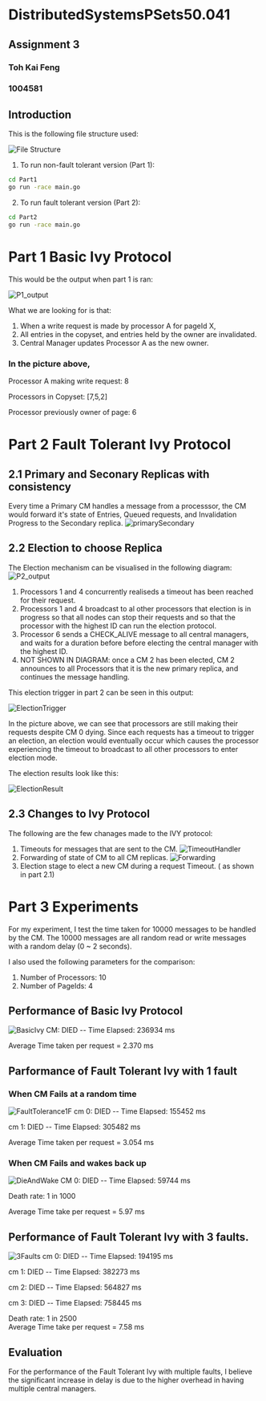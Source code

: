 # DistributedSystemsPSets50.041

## **Assignment 3**

### Toh Kai Feng

### 1004581

## Introduction

This is the following file structure used:

![File Structure](images/filestructure.png)

1. To run non-fault tolerant version (Part 1):

```bash
cd Part1
go run -race main.go
```

2. To run fault tolerant version (Part 2):

```bash
cd Part2
go run -race main.go
```

# Part 1 Basic Ivy Protocol

This would be the output when part 1 is ran:

![P1_output](images/outputp1.jpg)

What we are looking for is that:

1. When a write request is made by processor A for pageId X,
2. All entries in the copyset, and entries held by the owner are invalidated.
3. Central Manager updates Processor A as the new owner.

### In the picture above,

Processor A making write request: 8

Processors in Copyset: [7,5,2]

Processor previously owner of page: 6

# Part 2 Fault Tolerant Ivy Protocol

## 2.1 Primary and Seconary Replicas with consistency

Every time a Primary CM handles a message from a processsor, the CM would forward it's state of Entries, Queued requests, and Invalidation Progress to the Secondary replica.
![primarySecondary](images/PrimarySecondaryReplica.jpg)

## 2.2 Election to choose Replica

The Election mechanism can be visualised in the following diagram:
![P2_output](images/ElectionProtocol.jpg)

1. Processors 1 and 4 concurrently realiseds a timeout has been reached for their request.
2. Processors 1 and 4 broadcast to al other processors that election is in progress so that all nodes can stop their requests and so that the processor with the highest ID can run the election protocol.
3. Processor 6 sends a CHECK_ALIVE message to all central managers, and waits for a duration before before electing the central manager with the highest ID.
4. NOT SHOWN IN DIAGRAM: once a CM 2 has been elected, CM 2 announces to all Processors that it is the new primary replica, and continues the message handling.

This election trigger in part 2 can be seen in this output:

![ElectionTrigger](images/p2_election_trigger.jpg)

In the picture above, we can see that processors are still making their requests despite CM 0 dying. Since each requests has a timeout to trigger an election, an election would eventually occur which causes the processor experiencing the timeout to broadcast to all other processors to enter election mode.

The election results look like this:

![ElectionResult](images/ElectionResult.jpg)

## 2.3 Changes to Ivy Protocol

The following are the few chanages made to the IVY protocol:

1. Timeouts for messages that are sent to the CM.
   ![TimeoutHandler](images/handletimeout.jpg)
2. Forwarding of state of CM to all CM replicas.
   ![Forwarding](images/ForwardState.jpg)
3. Election stage to elect a new CM during a request Timeout. ( as shown in part 2.1)

# Part 3 Experiments

For my experiment, I test the time taken for 10000 messages to be handled by the CM. The 10000 messages are all random read or write messages with a random delay (0 ~ 2 seconds).

I also used the following parameters for the comparison:

1. Number of Processors: 10
2. Number of PageIds: 4

## Performance of Basic Ivy Protocol

![BasicIvy](images/BasicIvyPerformance.jpg)
CM: DIED -- Time Elapsed: 236934 ms

Average Time taken per request = 2.370 ms

## Parformance of Fault Tolerant Ivy with 1 fault

### When CM Fails at a random time

![FaultTolerance1F](images/faultTolerant.jpg)
cm 0: DIED -- Time Elapsed: 155452 ms

cm 1: DIED -- Time Elapsed: 305482 ms

Average Time taken per request = 3.054 ms

### When CM Fails and wakes back up

![DieAndWake](images/DieAndWake.jpg)
CM 0: DIED -- Time Elapsed: 59744 ms

Death rate: 1 in 1000

Average Time take per request = 5.97 ms

## Performance of Fault Tolerant Ivy with 3 faults.

![3Faults](images/3Faults.jpg)
cm 0: DIED -- Time Elapsed: 194195 ms

cm 1: DIED -- Time Elapsed: 382273 ms

cm 2: DIED -- Time Elapsed: 564827 ms

cm 3: DIED -- Time Elapsed: 758445 ms

Death rate: 1 in 2500
\
Average Time take per request = 7.58 ms

## Evaluation

For the performance of the Fault Tolerant Ivy with multiple faults, I believe the significant increase in delay is due to the higher overhead in having multiple central managers.
